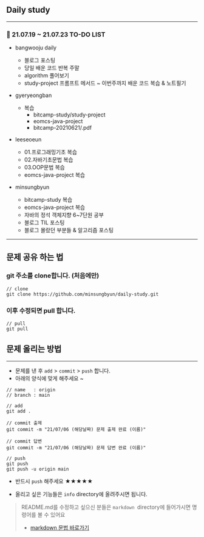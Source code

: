 ## Daily study

---

### 📝 21.07.19 ~ 21.07.23 TO-DO LIST

- bangwooju
  daily
  - 블로그 포스팅
  - 당일 배운 코드 반복
  주말
  - algorithm 풀어보기
  - study-project 프롬프트 메서드 ~ 이번주까지 배운 코드 복습 & 노트필기
  
- gyeryeongban
  - 복습
    - bitcamp-study/study-project
    - eomcs-java-project
    - bitcamp-20210621/.pdf
- leeseoeun
  - 01.프로그래밍기초 복습
  - 02.자바기초문법 복습
  - 03.OOP문법 복습
  - eomcs-java-project 복습
- minsungbyun
  - bitcamp-study 복습
  - eomcs-java-project 복습
  - 자바의 정석 객체지향 6~7단원 공부
  - 블로그 TIL 포스팅
  - 블로그 몰랐던 부분들 & 알고리즘 포스팅

---

## 문제 공유 하는 법

### git 주소를 clone합니다. (처음에만)

```
// clone
git clone https://github.com/minsungbyun/daily-study.git
```

### 이후 수정되면 pull 합니다.

```
// pull
git pull
```

## 문제 올리는 방법

---

- 문제를 낸 후 `add` > `commit` > `push` 합니다.
- 아래의 양식에 맞게 해주세요 ~

```
// name   : origin
// branch : main

// add
git add .

// commit 출제
git commit -m "21/07/06 (해당날짜) 문제 출제 완료 (이름)"

// commit 답변
git commit -m "21/07/06 (해당날짜) 문제 답변 완료 (이름)"

// push
git push
git push -u origin main
```

- 반드시 `push` 해주세요 ★★★★★

- 올리고 싶은 기능들은 `info` directory에 올려주시면 됩니다.

> README.md를 수정하고 싶으신 분들은 `markdown `directory에 들어가시면 명령어를 볼 수 있어요<br>
>
> - [markdown 문법 바로가기](https://github.com/minsungbyun/daily-study/tree/main/markdown)
